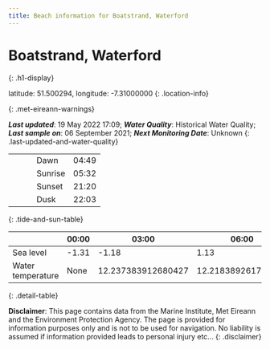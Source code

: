 ```yaml
---
title: Beach information for Boatstrand, Waterford
---
```

# Boatstrand, Waterford 
{: .h1-display}

latitude: 51.500294, longitude: -7.31000000
{: .location-info}


{: .met-eireann-warnings}

___Last updated___: 19 May 2022 17:09; ___Water Quality___: Historical Water Quality;
___Last sample on___: 06 September 2021; ___Next Monitoring Date___: Unknown
{: .last-updated-and-water-quality}

|   |   |   |   |   |
|---|---|---|---|---|
|   |   |   | Dawn  | 04:49 |
|   |   |   | Sunrise  | 05:32 |
|   |   |   | Sunset  | 21:20 |
|   |   |   | Dusk  | 22:03 |
{: .tide-and-sun-table}

<div></div>

| | 00:00 | 03:00 | 06:00 | 09:00 | 12:00 | 15:00 | 18:00 | 21:00 |
|---|---|---|---|---|---|---|---|---|
| Sea level | -1.31 | -1.18 | 1.13 | 1.04| -1.13 | -1.35 | 0.94 | 1.31 |
| Water temperature | None | 12.237383912680427 | 12.218389261747374 | 12.242994046937724 | 12.396105939132179 | 12.476037370448916 | 12.456098806300718 | 12.41283618984119 |
{: .detail-table}

__Disclaimer__: This page contains data from the Marine Institute,
Met Eireann and the Environment Protection Agency. The page is provided for
information purposes only and is not to be used for navigation. No liability
is assumed if information provided leads to personal injury etc...
{: .disclaimer}